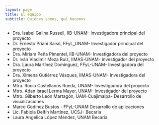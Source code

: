 ```yaml
---
layout: page
title: El equipo
subtitle: Quiénes somos, qué hacemos
---
```

- Dra. Isabel Galina Russell, IIB-UNAM- Investigadora principal del proyecto
- Dr. Ernesto Priani Saisó, FFyL_UNAM- Investigador principal del proyecto
- Dra. Miriam Peña Pimentel, IIB-UNAM- Investigadora del proyecto
- Dr. Iván Vladimir Meza Ruiz, IIMAS-UNAM- Investigador del proyecto
- Dra. Laura Martínez Domínguez,  FFyL-UNAM- Investigadora del proyecto
- Dra. Ximena Gutiérrez Vásques, IIMAS-UNAM- Investigadora del proyecto
- Mtra. Rocío Castellanos Rueda, UNAM- Investigadora del proyecto
- Mtro. Adan Israel Lerma Mayer, UNAM- Investigador del proyecto
- Mtro. Gilberto Leon Martagón, UAM-Cuajimalpa- Desarrollo de visualizaciones
- Marco Godínez Bustos - FFyL-UNAM Desarrollo de aplicaciones
- Lic. Fabiola Delfín Martínez, UCSJ- Becaria
- Laura Angélica López Méndez, UNAM  Becaria

